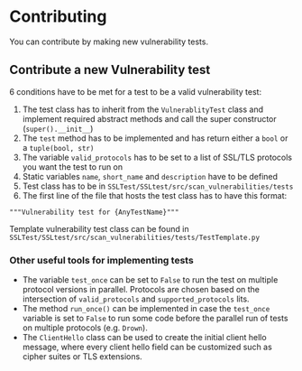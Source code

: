 # Contributing

You can contribute by making new vulnerability tests.

## Contribute a new Vulnerability test
 
6 conditions have to be met for a test to be a valid vulnerability test:

1. The test class has to inherit from the `VulnerablityTest` class and implement required abstract methods and call the
   super constructor (`super().__init__`)
2. The `test` method has to be implemented and has return either a `bool` or a `tuple(bool, str)`
3. The variable `valid_protocols` has to be set to a list of SSL/TLS protocols you want the test to run on
4. Static variables `name`, `short_name` and `description` have to be defined
6. Test class has to be in `SSLTest/SSLtest/src/scan_vulnerabilities/tests`
5. The first line of the file that hosts the test class has to have this format:

```
"""Vulnerability test for {AnyTestName}"""
```
Template vulnerability test class can be found in `SSLTest/SSLtest/src/scan_vulnerabilities/tests/TestTemplate.py`

### Other useful tools for implementing tests

- The variable `test_once` can be set to `False` to run the test on multiple protocol versions in parallel. Protocols
  are chosen based on the intersection of `valid_protocols` and `supported_protocols` lits.
- The method `run_once()` can be implemented in case the `test_once` variable is set to `False` to run some code before
  the parallel run of tests on multiple protocols (e.g. `Drown`).
- The `ClientHello` class can be used to create the initial client hello message, where every client hello field can be
  customized such as cipher suites or TLS extensions.
  
